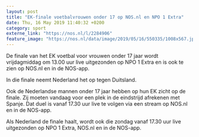 ```yaml
---
layout: post
title: "EK-finale voetbalvrouwen onder 17 op NOS.nl en NPO 1 Extra"
date: Thu, 16 May 2019 11:40:32 +0200
category: sport
externe_link: "https://nos.nl/l/2284906"
feature_image: "https://nos.nl/data/image/2019/05/16/550335/1008x567.jpg"
---
```


<p>De finale van het EK voetbal voor vrouwen onder 17 jaar wordt vrijdagmiddag om 13.00 uur live uitgezonden op NPO 1 Extra en is ook te zien op NOS.nl en in de NOS-app.</p>
<p>In die finale neemt Nederland het op tegen Duitsland.</p>
<p>Ook de Nederlandse mannen onder 17 jaar hebben op hun EK zicht op de finale. Zij moeten vandaag voor een plek in de eindstrijd afrekenen met Spanje. Dat duel is vanaf 17.30 uur live te volgen via een stream op NOS.nl en in de NOS-app.</p>
<p>Als Nederland de finale haalt, wordt ook die zondag vanaf 17.30 uur live uitgezonden op NPO 1 Extra, NOS.nl en in de NOS-app.</p>

